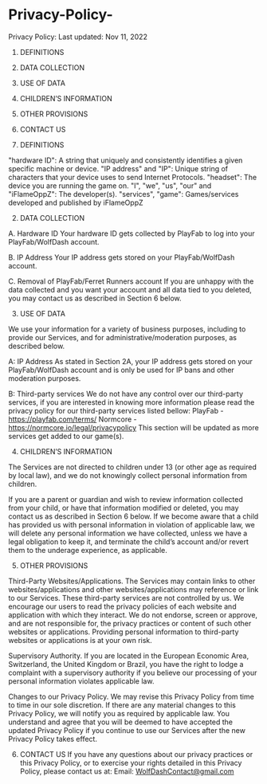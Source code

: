 # Privacy-Policy-

Privacy Policy:
Last updated: Nov 11, 2022

1. DEFINITIONS
2. DATA COLLECTION
3. USE OF DATA
4. CHILDREN’S INFORMATION
5. OTHER PROVISIONS
6. CONTACT US

1. DEFINITIONS

"hardware ID": A string that uniquely and consistently identifies a given specific machine or device.
"IP address" and "IP": Unique string of characters that your device uses to send Internet Protocols.
"headset": The device you are running the game on.
"I", "we", "us", "our" and "iFlameOppZ": The developer(s).
"services", "game": Games/services developed and published by iFlameOppZ

2. DATA COLLECTION

A. Hardware ID
Your hardware ID gets collected by PlayFab to log into your PlayFab/WolfDash account.

B. IP Address
Your IP address gets stored on your PlayFab/WolfDash account.

C. Removal of PlayFab/Ferret Runners account
If you are unhappy with the data collected and you want your account and all data tied to you deleted, you may contact us as described in Section 6 below.

3. USE OF DATA

We use your information for a variety of business purposes, including to provide our Services, and for administrative/moderation purposes, as described below.

A: IP Address
As stated in Section 2A, your IP address gets stored on your PlayFab/WolfDash account and is only be used for IP bans and other moderation purposes.

B: Third-party services
We do not have any control over our third-party services, if you are interested in knowing more information please read the privacy policy for our third-party services listed bellow:
PlayFab - https://playfab.com/terms/
Normcore - https://normcore.io/legal/privacypolicy
This section will be updated as more services get added to our game(s).

4. CHILDREN’S INFORMATION

The Services are not directed to children under 13 (or other age as required by local law), and we do not knowingly collect personal information from children.

If you are a parent or guardian and wish to review information collected from your child, or have that information modified or deleted, you may contact us as described in Section 6 below. If we become aware that a child has provided us with personal information in violation of applicable law, we will delete any personal information we have collected, unless we have a legal obligation to keep it, and terminate the child’s account and/or revert them to the underage experience, as applicable.

5. OTHER PROVISIONS

Third-Party Websites/Applications. The Services may contain links to other websites/applications and other websites/applications may reference or link to our Services. These third-party services are not controlled by us. We encourage our users to read the privacy policies of each website and application with which they interact. We do not endorse, screen or approve, and are not responsible for, the privacy practices or content of such other websites or applications. Providing personal information to third-party websites or applications is at your own risk.

Supervisory Authority. If you are located in the European Economic Area, Switzerland, the United Kingdom or Brazil, you have the right to lodge a complaint with a supervisory authority if you believe our processing of your personal information violates applicable law.

Changes to our Privacy Policy. We may revise this Privacy Policy from time to time in our sole discretion. If there are any material changes to this Privacy Policy, we will notify you as required by applicable law. You understand and agree that you will be deemed to have accepted the updated Privacy Policy if you continue to use our Services after the new Privacy Policy takes effect.

6. CONTACT US
If you have any questions about our privacy practices or this Privacy Policy, or to exercise your rights detailed in this Privacy Policy, please contact us at:
Email: WolfDashContact@gmail.com

